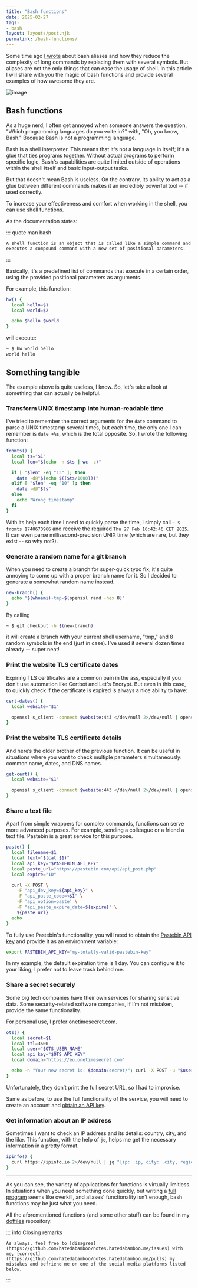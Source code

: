 ```yaml
---
title: "Bash functions"
date: 2025-02-27
tags:
- bash
layout: layouts/post.njk
permalink: /bash-functions/
---
```

Some time ago [I wrote](https://notes.hatedabamboo.me/bash-aliases/) about bash aliases and how they reduce the complexity of long commands by replacing them with several symbols. But aliases are not the only things that can ease the usage of shell. In this article I will share with you the magic of bash functions and provide several examples of how awesome they are.

<!-- more -->

![image](/assets/bash-functions.webp)

## Bash functions

As a huge nerd, I often get annoyed when someone answers the question, "Which programming languages do you write in?" with, "Oh, you know, Bash." Because Bash is not a programming language.

Bash is a shell interpreter. This means that it's not a language in itself; it's a glue that ties programs together. Without actual programs to perform specific logic, Bash's capabilities are quite limited outside of operations within the shell itself and basic input-output tasks.

But that doesn't mean Bash is useless. On the contrary, its ability to act as a glue between different commands makes it an incredibly powerful tool -- if used correctly.

To increase your effectiveness and comfort when working in the shell, you can use shell functions.

As the documentation states:

::: quote man bash

    A shell function is an object that is called like a simple command and executes a compound command with a new set of positional parameters.

:::

Basically, it's a predefined list of commands that execute in a certain order, using the provided positional parameters as arguments.

For example, this function:

```bash
hw() {
  local hello=$1
  local world=$2

  echo $hello $world
}
```

will execute:

```bash
~ $ hw world hello
world hello
```

## Something tangible

The example above is quite useless, I know. So, let's take a look at something that can actually be helpful.

### Transform UNIX timestamp into human-readable time

I've tried to remember the correct arguments for the `date` command to parse a UNIX timestamp several times, but each time, the only one I can remember is `date +%s`, which is the total opposite. So, I wrote the following function:

```bash
fromts() {
  local ts="$1"
  local len="$(echo -n $ts | wc -c)"

  if [ "$len" -eq "13" ]; then
    date -d@"$(echo $(($ts/1000)))"
  elif [ "$len" -eq "10" ]; then
    date -d@"$ts"
  else
    echo "Wrong timestamp"
  fi
}
```

With its help each time I need to quickly parse the time, I simply call `~ $ fromts 1740670966` and receive the required `Thu 27 Feb 16:42:46 CET 2025`. It can even parse millisecond-precision UNIX time (which are rare, but they exist -- so why not?).

### Generate a random name for a git branch

When you need to create a branch for super-quick typo fix, it's quite annoying to come up with a proper branch name for it. So I decided to generate a somewhat random name instead.

```bash
new-branch() {
  echo "$(whoami)-tmp-$(openssl rand -hex 8)"
}

```
By calling

```bash
~ $ git checkout -b $(new-branch)
```

it will create a branch with your current shell username, "tmp," and 8 random symbols in the end (just in case). I've used it several dozen times already -- super neat!

### Print the website TLS certificate dates

Expiring TLS certificates are a common pain in the ass, especially if you don't use automation like Certbot and Let's Encrypt. But even in this case, to quickly check if the certificate is expired is always a nice ability to have:

```bash
cert-dates() {
  local website="$1"

  openssl s_client -connect $website:443 </dev/null 2>/dev/null | openssl x509 -noout -dates
}
```

### Print the website TLS certificate details

And here’s the older brother of the previous function. It can be useful in situations where you want to check multiple parameters simultaneously: common name, dates, and DNS names.

```bash
get-cert() {
  local website="$1"

  openssl s_client -connect $website:443 </dev/null 2>/dev/null | openssl x509 -noout -text
}
```

### Share a text file

Apart from simple wrappers for complex commands, functions can serve more advanced purposes. For example, sending a colleague or a friend a text file. Pastebin is a great service for this purpose.

```bash
paste() {
  local filename=$1
  local text="$(cat $1)"
  local api_key="$PASTEBIN_API_KEY"
  local paste_url="https://pastebin.com/api/api_post.php"
  local expire="1D"

  curl -X POST \
    -F "api_dev_key=${api_key}" \
    -F "api_paste_code=<$1" \
    -F 'api_option=paste' \
    -F "api_paste_expire_date=${expire}" \
    ${paste_url}
  echo
}

```

To fully use Pastebin's functionality, you will need to obtain the [Pastebin API key](https://pastebin.com/doc_api#1) and provide it as an environment variable:

```bash
export PASTEBIN_API_KEY="my-totally-valid-pastebin-key"
```

In my example, the default expiration time is 1 day. You can configure it to your liking; I prefer not to leave trash behind me.

### Share a secret securely

Some big tech companies have their own services for sharing sensitive data. Some security-related software companies, if I’m not mistaken, provide the same functionality.

For personal use, I prefer onetimesecret.com.

```bash
ots() {
  local secret=$1
  local ttl=3600
  local user="$OTS_USER_NAME"
  local api_key="$OTS_API_KEY"
  local domain="https://eu.onetimesecret.com"

  echo -n "Your new secret is: $domain/secret/"; curl -X POST -u "$user:$api_key" -d "secret=$secret&ttl=$ttl" "$domain/api/v1/share" 2>/dev/null | jq -r .secret_key
}
```

Unfortunately, they don’t print the full secret URL, so I had to improvise.

Same as before, to use the full functionality of the service, you will need to create an account and [obtain an API key](https://docs.onetimesecret.com/docs/rest-api).

### Get information about an IP address

Sometimes I want to check an IP address and its details: country, city, and the like. This function, with the help of `jq`, helps me get the necessary information in a pretty format.

```bash
ipinfo() {
  curl https://ipinfo.io 2>/dev/null | jq "{ip: .ip, city: .city, region: .region, country: .country, timezone: .timezone}"
}
```

---

As you can see, the variety of applications for functions is virtually limitless. In situations when you need something done quickly, but writing a [full program](https://github.com/hatedabamboo/jeeves) seems like overkill, and aliases' functionality isn’t enough, bash functions may be just what you need.

All the aforementioned functions (and some other stuff) can be found in my [dotfiles](https://github.com/hatedabamboo/dotfiles) repository.

::: info Closing remarks

    As always, feel free to [disagree](https://github.com/hatedabamboo/notes.hatedabamboo.me/issues) with me, [correct](https://github.com/hatedabamboo/notes.hatedabamboo.me/pulls) my mistakes and befriend me on one of the social media platforms listed below.

:::
